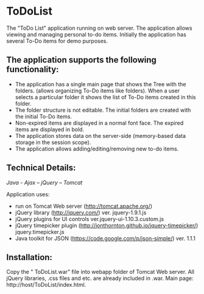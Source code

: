 ToDoList
========
The "ToDo List" application running on web server. 
The application allows viewing and managing personal to-do items. 
Initially the application has several To-Do items for demo purposes.


The application supports the following functionality:
------------------------------------------------------
- The application has a single main page that shows the Tree with the folders. 
  (allows organizing To-Do items like folders). When a user selects a particular folder 
  it shows the list of To-Do items created in this folder.
- The folder structure is not editable. The initial folders are created with the initial To-Do items.
- Non-expired items are displayed in a normal font face. The expired items are displayed in bold.
- The application stores data on the server-side (memory-based data storage in the session scope).
- The application allows adding/editing/removing new to-do items.


Technical Details:
--------------------

*Java - Ajax – jQuery – Tomcat*

Application uses:
- run on Tomcat Web server (http://tomcat.apache.org/) 
- jQuery library (http://jquery.com/) ver. jquery-1.9.1.js 
- jQuery plugins for UI controls ver.jquery-ui-1.10.3.custom.js
- jQuery timepicker plugin (http://jonthornton.github.io/jquery-timepicker/) jquery.timepicker.js
- Java toolkit for JSON (https://code.google.com/p/json-simple/) ver. 1.1.1

Installation:
---------------
Copy  the " ToDoList.war"  file into webapp folder of Tomcat Web server.
All jQuery  libraries, .css files and etc. are already included in .war.
Main page: http://host/ToDoList/index.html.
 
